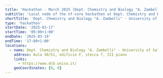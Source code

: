 ```yaml
---
title: 'Hackathon - March 2025 (Dept. Chemistry and Biology "A. Zambelli" - University of Salerno)'
subtitle: 'Local node of the nf-core hackathon at Dept. Chemistry and Biology "A. Zambelli" - University of Salerno'
shortTitle: 'Dept. Chemistry and Biology "A. Zambelli" - University of Salerno'
type: 'hackathon'
startDate: '2025-03-17'
startTime: '09:00+1:00'
endDate: '2025-03-19'
endTime: '17:00+1:00'
locations:
  - name: Dept. Chemistry and Biology "A. Zambelli" - University of Salerno
    address: Aula 50/51, edificio F, stecca 7, III piano
    links:
      - https://www.dcb.unisa.it/
    geoCoordinates: [0, 0]
---
```


